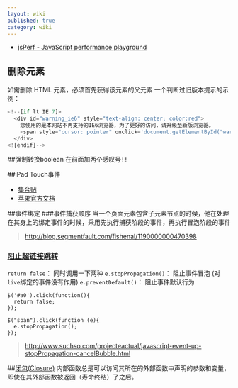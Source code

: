 ```yaml
---
layout: wiki
published: true
category: wiki
---
```


* [jsPerf - JavaScript performance playground](http://jsperf.com)

## 删除元素
如需删除 HTML 元素，必须首先获得该元素的父元素
一个判断过旧版本提示的示例：
```javascript
<!--[if lt IE 7]>
  <div id="warning_ie6" style="text-align: center; color:red">
    您使用的是本网站不再支持的IE6浏览器，为了更好的访问，请升级至新版浏览器。
    <span style="cursor: pointer" onclick='document.getElementById("warning_ie6").parentNode.removeChild(document.getElementById("warning_ie6"))'>关闭</span>
  </div>
<![endif]-->
```
##强制转换boolean
在前面加两个感叹号`!!`

##iPad Touch事件
* [集合贴](http://m.oschina.net/blog/88086)
* [苹果官方文档](https://developer.apple.com/library/safari/documentation/AppleApplications/Reference/SafariWebContent/HandlingEvents/HandlingEvents.html)

##事件绑定
###事件捕获顺序
当一个页面元素包含子元素节点的时候，他在处理在其身上的绑定事件的时候，采用先执行捕获阶段的事件，再执行冒泡阶段的事件
> http://blog.segmentfault.com/fishenal/1190000000470398

### [阻止超链接跳转](http://blog.csdn.net/woshixuye/article/details/7422985)
`return false`： 同时调用一下两种
`e.stopPropagation()`： 阻止事件冒泡 (对`live`绑定的事件没有作用)
`e.preventDefault()`： 阻止事件默认行为
```
$('#a0').click(function(){  
  return false;  
});  
```
```
$("span").click(function (e){
  e.stopPropagation();
});
```
> http://www.suchso.com/projecteactual/javascript-event-up-stopPropagation-cancelBubble.html

##[闭包(Closure)](https://developer.mozilla.org/zh-CN/docs/Web/JavaScript/Guide/Closures)
内部函数总是可以访问其所在的外部函数中声明的参数和变量，即使在其外部函数被返回（寿命终结）了之后。
